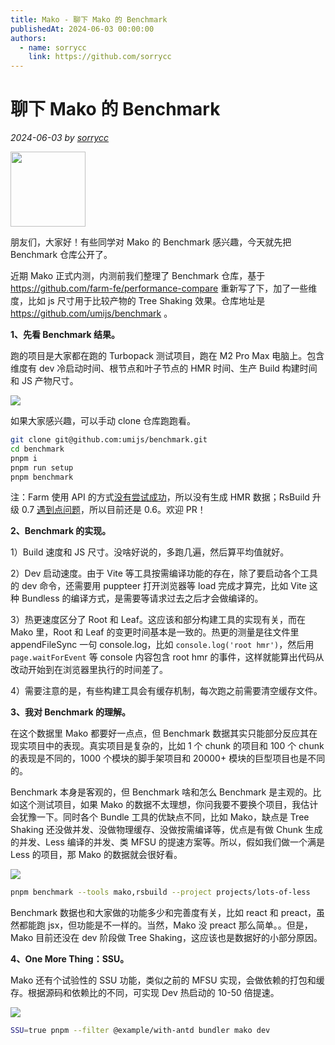 ```yaml
---
title: Mako - 聊下 Mako 的 Benchmark
publishedAt: 2024-06-03 00:00:00
authors:
  - name: sorrycc
    link: https://github.com/sorrycc
---
```


# 聊下 Mako 的 Benchmark

_2024-06-03 by [sorrycc](https://github.com/sorrycc)_

<img src="https://img.alicdn.com/imgextra/i4/O1CN01dvFN0j1e2rYBJpJGJ_!!6000000003814-2-tps-2048-2048.png" width="120" height="120" />

朋友们，大家好！有些同学对 Mako 的 Benchmark 感兴趣，今天就先把 Benchmark 仓库公开了。

近期 Mako 正式内测，内测前我们整理了 Benchmark 仓库，基于 https://github.com/farm-fe/performance-compare 重新写了下，加了一些维度，比如 js 尺寸用于比较产物的 Tree Shaking 效果。仓库地址是 https://github.com/umijs/benchmark 。

**1、先看 Benchmark 结果。**

跑的项目是大家都在跑的 Turbopack 测试项目，跑在 M2 Pro Max 电脑上。包含维度有 dev 冷启动时间、根节点和叶子节点的 HMR 时间、生产 Build 构建时间和 JS 产物尺寸。

![](https://img.alicdn.com/imgextra/i4/O1CN01PrzecB1WONFfL2K60_!!6000000002778-2-tps-2018-340.png)

如果大家感兴趣，可以手动 clone 仓库跑跑看。

```bash
git clone git@github.com:umijs/benchmark.git
cd benchmark
pnpm i
pnpm run setup
pnpm benchmark
```

注：Farm 使用 API 的方式[没有尝试成功](https://github.com/umijs/benchmark/issues/1)，所以没有生成 HMR 数据；RsBuild 升级 0.7 [遇到点问题](https://github.com/umijs/benchmark/issues/8)，所以目前还是 0.6。欢迎 PR！

**2、Benchmark 的实现。**

1）Build 速度和 JS 尺寸。没啥好说的，多跑几遍，然后算平均值就好。

2）Dev 启动速度。由于 Vite 等工具按需编译功能的存在，除了要启动各个工具的 dev 命令，还需要用 puppteer 打开浏览器等 load 完成才算完，比如 Vite 这种 Bundless 的编译方式，是需要等请求过去之后才会做编译的。

3）热更速度区分了 Root 和 Leaf。这应该和部分构建工具的实现有关，而在 Mako 里，Root 和 Leaf 的变更时间基本是一致的。热更的测量是往文件里 appendFileSync 一句 console.log，比如 `console.log('root hmr')`，然后用 `page.waitForEvent` 等 console 内容包含 root hmr 的事件，这样就能算出代码从改动开始到在浏览器里执行的时间差了。

4）需要注意的是，有些构建工具会有缓存机制，每次跑之前需要清空缓存文件。

**3、我对 Benchmark 的理解。**

在这个数据里 Mako 都要好一点点，但 Benchmark 数据其实只能部分反应其在现实项目中的表现。真实项目是复杂的，比如 1 个 chunk 的项目和 100 个 chunk 的表现是不同的，1000 个模块的脚手架项目和 20000+ 模块的巨型项目也是不同的。

Benchmark 本身是客观的，但 Benchmark 啥和怎么 Benchmark 是主观的。比如这个测试项目，如果 Mako 的数据不太理想，你问我要不要换个项目，我估计会犹豫一下。同时各个 Bundle 工具的优缺点不同，比如 Mako，缺点是 Tree Shaking 还没做并发、没做物理缓存、没做按需编译等，优点是有做 Chunk 生成的并发、Less 编译的并发、类 MFSU 的提速方案等。所以，假如我们做一个满是 Less 的项目，那 Mako 的数据就会很好看。

![](https://img.alicdn.com/imgextra/i1/O1CN01e2cgvj1IhEwdj0Qrh_!!6000000000924-2-tps-1976-216.png)

```bash
pnpm benchmark --tools mako,rsbuild --project projects/lots-of-less
```

Benchmark 数据也和大家做的功能多少和完善度有关，比如 react 和 preact，虽然都能跑 jsx，但功能是不一样的。当然，Mako 没 preact 那么简单。。但是，Mako 目前还没在 dev 阶段做 Tree Shaking，这应该也是数据好的小部分原因。

**4、One More Thing：SSU。**

Mako 还有个试验性的 SSU 功能，类似之前的 MFSU 实现，会做依赖的打包和缓存。根据源码和依赖比的不同，可实现 Dev 热启动的 10-50 倍提速。

![](https://img.alicdn.com/imgextra/i1/O1CN01B0hTND1NI7IVs2zDh_!!6000000001546-2-tps-2198-852.png)

```bash
SSU=true pnpm --filter @example/with-antd bundler mako dev
```
